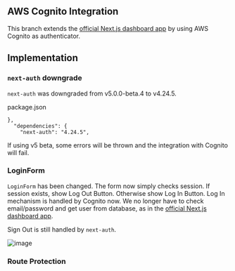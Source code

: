 ## AWS Cognito Integration

This branch extends the [official Next.js dashboard app](https://nextjs.org/learn/dashboard-app) by using AWS Cognito as authenticator.

## Implementation

### `next-auth` downgrade

`next-auth` was downgraded from v5.0.0-beta.4 to v4.24.5.

package.json
```
},
  "dependencies": {
    "next-auth": "4.24.5",
```

If using v5 beta, some errors will be thrown and the integration with Cognito will fail.

### LoginForm

`LoginForm` has been changed. The form now simply checks session. If session exists, show Log Out Button. Otherwise show Log In Button. Log In mechanism is handled by Cognito now. We no longer have to check email/password and get user from database, as in the [official Next.js dashboard app](https://nextjs.org/learn/dashboard-app).

Sign Out is still handled by `next-auth`.

![image](https://github.com/konami99/nextjs-dashboard/assets/166879/62690698-2592-4da8-938a-7e96002d6cbf)

### Route Protection
